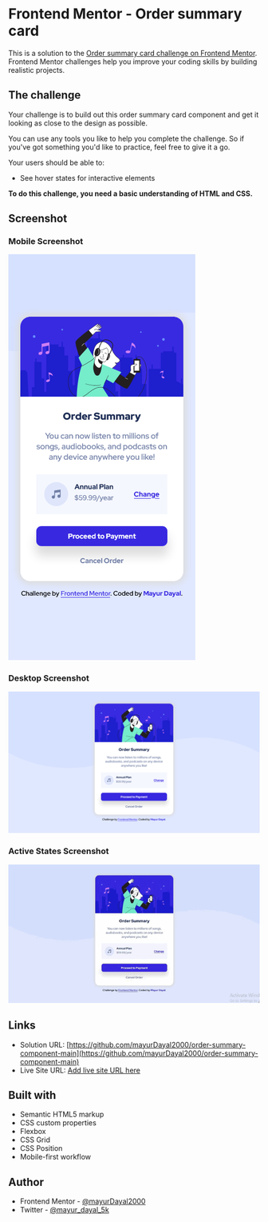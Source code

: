 # Frontend Mentor - Order summary card

This is a solution to the [Order summary card challenge on Frontend Mentor](https://www.frontendmentor.io/challenges/order-summary-component-QlPmajDUj). Frontend Mentor challenges help you improve your coding skills by building realistic projects. 

## The challenge

Your challenge is to build out this order summary card component and get it looking as close to the design as possible.

You can use any tools you like to help you complete the challenge. So if you've got something you'd like to practice, feel free to give it a go.

Your users should be able to:

- See hover states for interactive elements

**To do this challenge, you need a basic understanding of HTML and CSS.**

## Screenshot

### Mobile Screenshot 
![mobile screenshot](./images/mobile.png)

### Desktop Screenshot 
![desktop screenshot](./images/desktop.png)

### Active States Screenshot 
<img src="./images/active.gif" alt="active state">

## Links

- Solution URL: [https://github.com/mayurDayal2000/order-summary-component-main](https://github.com/mayurDayal2000/order-summary-component-main)
- Live Site URL: [Add live site URL here](https://your-live-site-url.com)

## Built with

- Semantic HTML5 markup
- CSS custom properties
- Flexbox
- CSS Grid
- CSS Position
- Mobile-first workflow

## Author

- Frontend Mentor - [@mayurDayal2000](https://www.frontendmentor.io/profile/mayurDayal2000)
- Twitter - [@mayur_dayal_5k](https://twitter.com/mayur_dayal_5k)